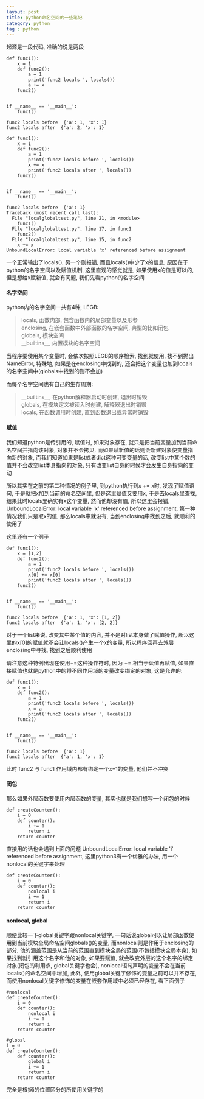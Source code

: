 ```yaml
---
layout: post
title: python命名空间的一些笔记
category: python
tag : python
--- 
```


起源是一段代码, 准确的说是两段 

```
def func1():
    x = 1
    def func2():
        a = 1
        print('func2 locals ', locals())
        a += x
    func2()


if __name__ == '__main__':
    func1()
    
func2 locals before  {'a': 1, 'x': 1}
func2 locals after  {'a': 2, 'x': 1}

```

```
def func1():
    x = 1
    def func2():
        a = 1
        print('func2 locals before ', locals())
        x += x
        print('func2 locals after ', locals())
    func2()


if __name__ == '__main__':
    func1()
    
func2 locals before  {'a': 1}
Traceback (most recent call last):
  File "localglobaltest.py", line 21, in <module>
    func1()
  File "localglobaltest.py", line 17, in func1
    func2()
  File "localglobaltest.py", line 15, in func2
    x += x
UnboundLocalError: local variable 'x' referenced before assignment
```

一个正常输出了locals(), 另一个则报错, 而且locals()中少了x的信息, 原因在于python的名字空间以及赋值机制, 这里直观的感觉就是, 如果使用x的值是可以的, 但是想给x赋新值, 就会有问题, 我们先看python的名字空间  

#### 名字空间  

python内的名字空间一共有4种, LEGB:  
>locals, 函数内部, 包含函数内的局部变量以及形参  
>enclosing, 在嵌套函数中外部函数的名字空间, 典型的比如闭包  
>globals, 模块空间  
> \_\_builtins__, 内置模块的名字空间  

当程序要使用某个变量时, 会依次按照LEGB的顺序检索, 找到就使用, 找不到抛出NameError, 特殊地, 如果是在enclosing中找到的, 还会把这个变量也加到locals的名字空间中(globals中找到的则不会加)  

而每个名字空间也有自己的生存周期:  
>\_\_builtins__, 在python解释器启动时创建, 退出时销毁  
>globals, 在模块定义被读入时创建, 解释器退出时销毁  
>locals, 在函数调用时创建, 直到函数退出或异常时销毁  

#### 赋值  

我们知道python是传引用的, 赋值时, 如果对象存在, 就只是把当前变量加到当前命名空间并指向该对象, 对象并不会拷贝, 而如果赋新值的话则会新建对象使变量指向新的对象, 而我们知道如果是list或者dict这种可变变量的话, 改变list中某个数的值并不会改变list本身指向的对象, 只有改变list自身的时候才会发生自身指向的变动    

所以其实在之前的第二种情况的例子里, 到python执行到x += x时, 发现了赋值语句, 于是就把x加到当前的命名空间里, 但是这里赋值又要用x, 于是去locals里查找, 结果此时locals里确实有x这个变量, 然而他却没有值, 所以这里会报错, UnboundLocalError: local variable 'x' referenced before assignment, 第一种情况我们只是取x的值, 那么locals中就没有, 当到enclosing中找到之后, 就顺利的使用了  

这里还有一个例子  

```
def func1():
    x = [1,2]
    def func2():
        a = 1
        print('func2 locals before ', locals())
        x[0] += x[0]
        print('func2 locals after ', locals())
    func2()


if __name__ == '__main__':
    func1()
    
func2 locals before  {'a': 1, 'x': [1, 2]}
func2 locals after  {'a': 1, 'x': [2, 2]}

```

对于一个list来说, 改变其中某个值的内容, 并不是对list本身做了赋值操作, 所以这里的x[0]的赋值就不会让locals()产生一个x的变量, 所以程序回再去外层enclosing中寻找, 找到之后顺利使用  

请注意这种特例出现在使用+=这种操作符时, 因为 += 相当于读值再赋值, 如果直接赋值也就是python中的将不同作用域的变量改变绑定的对象, 这是允许的: 

```
def func1():
    x = 1
    def func2():
        a = 1
        print('func2 locals before ', locals())
        x = a
        print('func2 locals after ', locals())
    func2()


if __name__ == '__main__':
    func1()

func2 locals before  {'a': 1}
func2 locals after  {'a': 1, 'x': 1}

```
此时 func2 与 func1 作用域内都有绑定一个x=1的变量, 他们并不冲突  

#### 闭包

那么如果外层函数要使用内层函数的变量, 其实也就是我们想写一个闭包的时候  

```
def createCounter():
    i = 0
    def counter():
        i += 1
        return i
    return counter
```

直接用的话也会遇到上面的问题 UnboundLocalError: local variable 'i' referenced before assignment, 这里python3有一个优雅的办法, 用一个nonlocal的关键字来处理  

```
def createCounter():
    i = 0
    def counter():
        nonlocal i
        i += 1
        return i
    return counter
```

#### nonlocal, global

顺便比较一下global关键字跟nonlocal关键字, 一句话说global可以让局部函数使用到当前模块全局命名空间globals()的变量, 而nonlocal则是作用于enclosing的部分, 他的涵盖范围是从当前的范围直到模块全局的范围(不包括模块全局本身), 如果找到就引用这个名字和他的对象, 如果要赋值, 就会改变外层的这个名字的绑定对象(闭包的利用点, global关键字也会), nonlocal语句声明的变量不会在当前locals()的命名空间中增加, 此外, 使用global关键字修饰的变量之前可以并不存在, 而使用nonlocal关键字修饰的变量在嵌套作用域中必须已经存在, 看下面例子    

```
#nonlocal
def createCounter():
    i = 0
    def counter():
        nonlocal i
        i += 1
        return i
    return counter
```

```
#global
i = 0
def createCounter():
    def counter():
        global i
        i += 1
        return i
    return counter
```

完全是根据i的位置区分的所使用关键字的  

